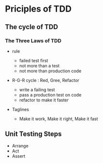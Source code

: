 # Priciples of TDD

## The cycle of TDD
### The Three Laws of TDD
- rule
  - failed test first
  - not more than a test
  - not more than production code
  
- R-G-R cycle : Red, Gree, Refactor
  - write a failing test
  - pass a production test on code
  - refactor to make it faster

- Taglines
  - Make it work, Make it right, Make it fast

## Unit Testing Steps
- Arrange
- Act
- Assert

